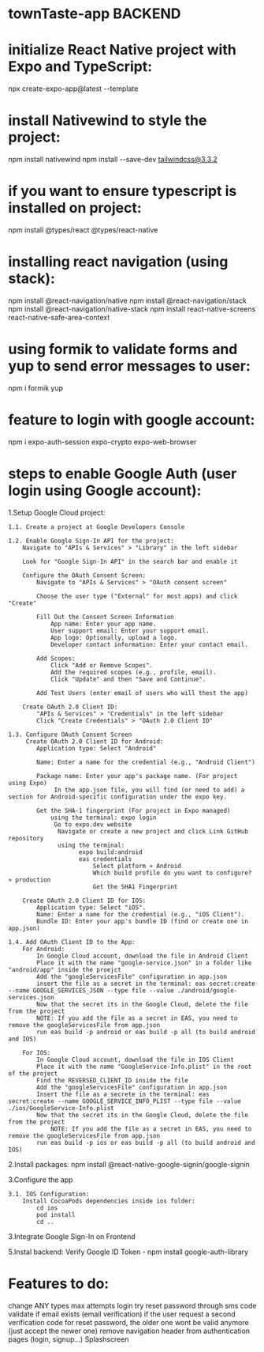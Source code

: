 # townTaste-app BACKEND

<!-- COMMAND INSTRUCTIONS FOR DEVs -->
<!-- NOTE: Always check the official library's documentation -->

# initialize React Native project with Expo and TypeScript:

npx create-expo-app@latest --template

# install Nativewind to style the project:

npm install nativewind
npm install --save-dev tailwindcss@3.3.2

# if you want to ensure typescript is installed on project:

npm install @types/react @types/react-native

# installing react navigation (using stack):

npm install @react-navigation/native
npm install @react-navigation/stack
npm install @react-navigation/native-stack
npm install react-native-screens react-native-safe-area-context

# using formik to validate forms and yup to send error messages to user:

npm i formik yup

# feature to login with google account:

npm i expo-auth-session expo-crypto expo-web-browser

# steps to enable Google Auth (user login using Google account):

1.Setup Google Cloud project:

    1.1. Create a project at Google Developers Console

    1.2. Enable Google Sign-In API for the project:
        Navigate to "APIs & Services" > "Library" in the left sidebar

        Look for "Google Sign-In API" in the search bar and enable it

        Configure the OAuth Consent Screen:
            Navigate to "APIs & Services" > "OAuth consent screen"

            Choose the user type ("External" for most apps) and click "Create"

            Fill Out the Consent Screen Information
                App name: Enter your app name.
                User support email: Enter your support email.
                App logo: Optionally, upload a logo.
                Developer contact information: Enter your contact email.

            Add Scopes:
                Click "Add or Remove Scopes".
                Add the required scopes (e.g., profile, email).
                Click "Update" and then "Save and Continue".

            Add Test Users (enter email of users who will thest the app)

        Create OAuth 2.0 Client ID:
            "APIs & Services" > "Credentials" in the left sidebar
            Click "Create Credentials" > "OAuth 2.0 Client ID"

    1.3. Configure OAuth Consent Screen
         Create OAuth 2.0 Client ID for Android:
            Application type: Select "Android"

            Name: Enter a name for the credential (e.g., "Android Client")

            Package name: Enter your app's package name. (For project using Expo)
                 In the app.json file, you will find (or need to add) a section for Android-specific configuration under the expo key.

            Get the SHA-1 fingerprint (For project in Expo managed)
                using the terminal: expo login
                 Go to expo.dev website
                  Navigate or create a new project and click Link GitHub repository
                  using the terminal:
                        expo build:android
                        eas credentials
                            Select platform » Android
                            Which build profile do you want to configure? » production
                            Get the SHA1 Fingerprint

        Create OAuth 2.0 Client ID for IOS:
            Application type: Select "iOS".
            Name: Enter a name for the credential (e.g., "iOS Client").
            Bundle ID: Enter your app's bundle ID (find or create one in app.json)

    1.4. Add OAuth Client ID to the App:
        For Android:
            In Google Cloud account, download the file in Android Client
            Place it with the name "google-service.json" in a folder like "android/app" inside the proejct
            Add the "googleServicesFile" configuration in app.json
            insert the file as a secret in the terminal: eas secret:create --name GOOGLE_SERVICES_JSON --type file --value ./android/google-services.json
            Now that the secret its in the Google Cloud, delete the file from the project
            NOTE: If you add the file as a secret in EAS, you need to remove the googleServicesFile from app.json
            run eas build -p android or eas build -p all (to build android and IOS)

        For IOS:
            In Google Cloud account, download the file in IOS Client
            Place it with the name "GoogleService-Info.plist" in the root of the project
            Find the REVERSED_CLIENT_ID inside the file
            Add the "googleServicesFile" configuration in app.json
            Insert the file as a secrete in the terminal: eas secret:create --name GOOGLE_SERVICE_INFO_PLIST --type file --value ./ios/GoogleService-Info.plist
            Now that the secret its in the Google Cloud, delete the file from the project
                NOTE: If you add the file as a secret in EAS, you need to remove the googleServicesFile from app.json
            run eas build -p ios or eas build -p all (to build android and IOS)

2.Install packages: npm install @react-native-google-signin/google-signin

3.Configure the app

    3.1. IOS Configuration:
        Install CocoaPods dependencies inside ios folder:
            cd ios
            pod install
            cd ..

3.Integrate Google Sign-In on Frontend

5.Instal backend: Verify Google ID Token - npm install google-auth-library

# Features to do:

change ANY types
max attempts login try
reset password through sms code
validate if email exists (email verification)
if the user request a second verification code for reset password, the older one wont be valid anymore (just accept the newer one)
remove navigation header from authentication pages (login, signup...)
Splashscreen
